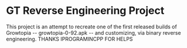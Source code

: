 # GT Reverse Engineering Project
This project is an attempt to recreate one of the first released builds of Growtopia -- growtopia-0-92.apk -- and customizing,
via binary reverse engineering.
THANKS IPROGRAMINCPP FOR HELPS
